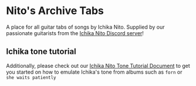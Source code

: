 # Nito's Archive Tabs
A place for all guitar tabs of songs by Ichika Nito.
Supplied by our passionate guitarists from the [Ichika Nito Discord server](https://discord.gg/6WfpF6D2BG)!

## Ichika tone tutorial
Additionally, please check out our [Ichika Nito Tone Tutorial Document](https://docs.google.com/document/d/1oCtxMSc8bnD42xcCusOOIQHppkjlyXfNof5vUUQ4BrU/edit?usp=sharing) to get you started on how to emulate Ichika's tone from albums such as `forn` or `she waits patiently`
